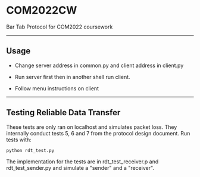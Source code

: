 # COM2022CW
Bar Tab Protocol for COM2022 coursework

---

## Usage

- Change server address in common.py and client address in client.py

- Run server first then in another shell run client.

- Follow menu instructions on client

---

## Testing Reliable Data Transfer

These tests are only ran on localhost and simulates packet loss. They internally conduct tests 5, 6 and 7 from the protocol design document. Run tests with:

`python rdt_test.py`

The implementation for the tests are in rdt_test_receiver.p and rdt_test_sender.py and simulate a "sender" and a "receiver".
